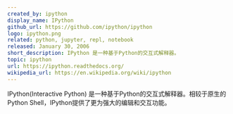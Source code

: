 ```yaml
---
created_by: ipython
display_name: IPython
github_url: https://github.com/ipython/ipython
logo: ipython.png
related: python, jupyter, repl, notebook
released: January 30, 2006
short_description: IPython 是一种基于Python的交互式解释器。
topic: ipython
url: https://ipython.readthedocs.org/
wikipedia_url: https://en.wikipedia.org/wiki/ipython
---
```


IPython(Interactive Python) 是一种基于Python的交互式解释器。相较于原生的Python Shell，IPython提供了更为强大的编辑和交互功能。